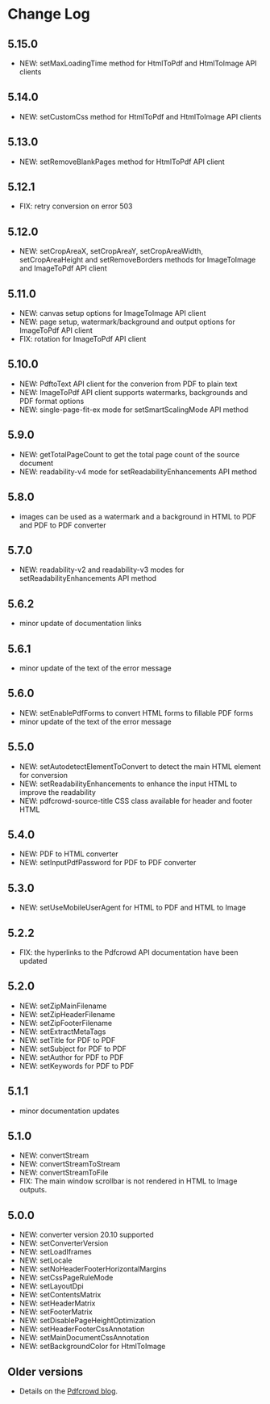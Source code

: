 Change Log
==========

5.15.0
------

- NEW: setMaxLoadingTime method for HtmlToPdf and HtmlToImage API clients

5.14.0
------

- NEW: setCustomCss method for HtmlToPdf and HtmlToImage API clients

5.13.0
------

- NEW: setRemoveBlankPages method for HtmlToPdf API client

5.12.1
------

- FIX: retry conversion on error 503

5.12.0
------

- NEW: setCropAreaX, setCropAreaY, setCropAreaWidth, setCropAreaHeight and setRemoveBorders methods for ImageToImage and ImageToPdf API client

5.11.0
------

- NEW: canvas setup options for ImageToImage API client
- NEW: page setup, watermark/background and output options for ImageToPdf API client
- FIX: rotation for ImageToPdf API client

5.10.0
------

- NEW: PdftoText API client for the converion from PDF to plain text
- NEW: ImageToPdf API client supports watermarks, backgrounds and PDF format options
- NEW: single-page-fit-ex mode for setSmartScalingMode API method

5.9.0
-----

- NEW: getTotalPageCount to get the total page count of the source document
- NEW: readability-v4 mode for setReadabilityEnhancements API method

5.8.0
-----

- images can be used as a watermark and a background in HTML to PDF and PDF to PDF converter

5.7.0
-----

- NEW: readability-v2 and readability-v3 modes for setReadabilityEnhancements API method

5.6.2
-----

- minor update of documentation links

5.6.1
-----

- minor update of the text of the error message

5.6.0
-----

- NEW: setEnablePdfForms to convert HTML forms to fillable PDF forms
- minor update of the text of the error message

5.5.0
-----

- NEW: setAutodetectElementToConvert to detect the main HTML element for conversion
- NEW: setReadabilityEnhancements to enhance the input HTML to improve the readability
- NEW: pdfcrowd-source-title CSS class available for header and footer HTML

5.4.0
-----

- NEW: PDF to HTML converter
- NEW: setInputPdfPassword for PDF to PDF converter

5.3.0
-----

- NEW: setUseMobileUserAgent for HTML to PDF and HTML to Image

5.2.2
-----

- FIX: the hyperlinks to the Pdfcrowd API documentation have been updated

5.2.0
-----

- NEW: setZipMainFilename
- NEW: setZipHeaderFilename
- NEW: setZipFooterFilename
- NEW: setExtractMetaTags
- NEW: setTitle for PDF to PDF
- NEW: setSubject for PDF to PDF
- NEW: setAuthor for PDF to PDF
- NEW: setKeywords for PDF to PDF

5.1.1
-----

- minor documentation updates

5.1.0
-----

- NEW: convertStream
- NEW: convertStreamToStream
- NEW: convertStreamToFile
- FIX: The main window scrollbar is not rendered in HTML to Image outputs.

5.0.0
-----

- NEW: converter version 20.10 supported
- NEW: setConverterVersion
- NEW: setLoadIframes
- NEW: setLocale
- NEW: setNoHeaderFooterHorizontalMargins
- NEW: setCssPageRuleMode
- NEW: setLayoutDpi
- NEW: setContentsMatrix
- NEW: setHeaderMatrix
- NEW: setFooterMatrix
- NEW: setDisablePageHeightOptimization
- NEW: setHeaderFooterCssAnnotation
- NEW: setMainDocumentCssAnnotation
- NEW: setBackgroundColor for HtmlToImage

Older versions
--------------

- Details on the [Pdfcrowd blog](https://pdfcrowd.com/blog/).


